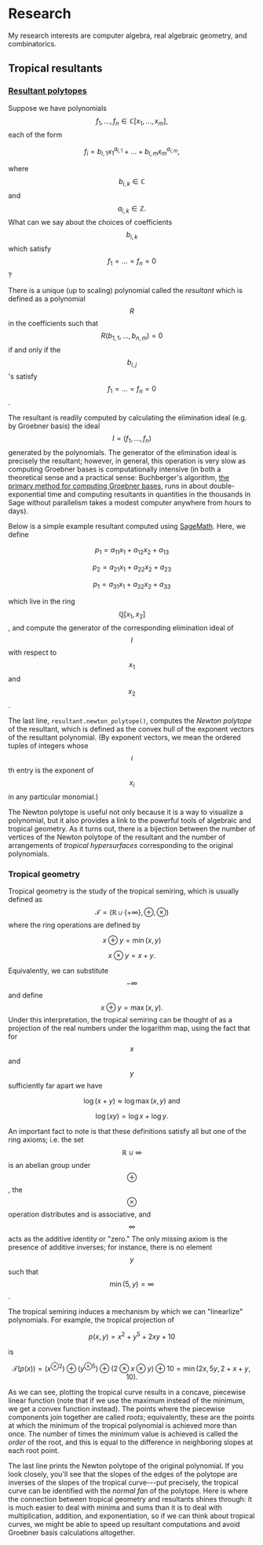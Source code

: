 # Research

My research interests are computer algebra, real algebraic
geometry, and combinatorics.

## Tropical resultants

### [Resultant polytopes](https://github.com/danielprofili/resultant-fvectors)

Suppose we have polynomials $$f_1, \dots, f_n \in \mathbb{C}[x_1,
\dots, x_m],$$ each of the form

$$f_i = b_{i, 1} x_1^{a_{i,1}} + \dots + b_{i, m} x_m^{a_{i, m}},$$

where $$b_{i,k} \in \mathbb{C}$$ and $$a_{i, k} \in \mathbb{Z}.$$ What
can we say about the choices of coefficients $$b_{i,k}$$ which satisfy
$$f_1 = \dots = f_n = 0$$?

There is a unique (up to scaling) polynomial called the *resultant*
which is defined as a polynomial $$R$$ in
the coefficients such that $$R(b_{1,1}, \dots, b_{n, m}) = 0$$ if and
only if the $$b_{i, j}$$'s satisfy $$f_1 = \dots = f_n = 0$$. 

The resultant is readily computed by calculating the elimination ideal
(e.g. by Groebner basis) the ideal $$I = (f_1, \dots, f_n)$$ generated
by the polynomials. The generator of the elimination ideal is
precisely the resultant; however, in general, this operation is very
slow as computing Groebner bases is computationally intensive (in both a theoretical sense and a practical sense: Buchberger's algorithm, [the primary method for computing Groebner bases](https://en.wikipedia.org/wiki/Faug%C3%A8re%27s_F4_and_F5_algorithms), runs in about double-exponential time and computing resultants in quantities in the thousands in Sage without parallelism takes a modest computer anywhere from hours to days).

Below is a simple example resultant computed using
[SageMath](https://www.sagemath.org). Here, we define

$$p_1 = a_{11}x_1 + a_{12}x_2 + a_{13}$$

$$p_2 = a_{21}x_1 + a_{22}x_2 + a_{23}$$

$$p_1 = a_{31}x_1 + a_{32}x_2 + a_{33}$$

which live in the ring $$\mathbb{Q}[x_1, x_2]$$, and compute the generator of
the corresponding elimination ideal of $$I$$ with respect to $$x_1$$ and $$x_2$$.

<script src="https://gist.github.com/danielprofili/0e7df987e0f86b290edc6db38da4d9a0.js"></script>

The last line, `resultant.newton_polytope()`, computes the *Newton
polytope* of the resultant, which is defined as the convex hull of the
exponent vectors of the resultant polynomial. (By exponent vectors, we
mean the ordered tuples of integers whose $$i$$th entry is the exponent of
$$x_i$$ in any particular monomial.)

The Newton polytope is useful not only because it is a way to
visualize a polynomial, but it also provides a link to the powerful
tools of algebraic and tropical geometry. As it turns out, there is a
bijection between the number of vertices of the Newton polytope of the
resultant and the number of arrangements of *tropical
hypersurfaces* corresponding to the original polynomials. 

### Tropical geometry

Tropical geometry is the study of the tropical semiring, which is
usually defined as $$\mathcal{T} = (\mathbb{R} \cup \{+\infty\},
\oplus, \otimes)$$ where the ring operations are defined by

$$x \oplus y = \min(x, y)$$

$$x \otimes y = x + y.$$

Equivalently, we can substitute $$-\infty$$ and define $$x \oplus y =
\max(x, y).$$ Under this interpretation, the tropical semiring can be
thought of as a projection of the real numbers under the logarithm map, 
using the fact that for $$x$$ and $$y$$ sufficiently far apart we have

$$\log(x + y) \approx \log \max(x, y) \text{ and}$$

$$\log(xy) = \log x + \log y.$$ 

An important fact to note is that these definitions satisfy all but
one of the ring axioms; i.e. the set $$\mathbb{R} \cup \infty$$ is an
abelian group under $$\oplus$$, the $$\otimes$$ operation
distributes and is associative, and $$\infty$$ acts as the additive
identity or "zero." The only missing axiom is the presence of additive
inverses; for instance, there is no element $$y$$ such that $$\min(5, y) = \infty$$.

The tropical semiring induces a mechanism by which we can
"linearlize" polynomials. For example, the tropical projection of

$$p(x, y) = x^2 + y^5 + 2xy + 10$$

is

$$\mathcal{T}(p(x)) = (x^{\otimes 2}) \oplus (y^{\otimes 5})
\oplus (2 \otimes x \otimes y) \oplus 10 =
\min(2x, 5y, 2+x+y, 10).$$

<script src="https://gist.github.com/danielprofili/edb4bf030d2ae6adeeed9ba4b76f028a.js"></script>

As we can see, plotting the tropical curve results in a
concave, piecewise linear function (note that if we use the maximum instead of
the minimum, we get a convex function instead). The points where the
piecewise components join together are called *roots*; equivalently,
these are the points at which the minimum of the tropical polynomial
is achieved more than once. The number of times the minimum value is
achieved is called the *order* of the root, and this is equal to the
difference in neighboring slopes at each root point.

The last line prints the Newton polytope of the original
polynomial. If you look closely, you'll see that the slopes of the
edges of the polytope are inverses of the slopes of the tropical
curve---put precisely, the tropical curve can be identified with the
*normal fan* of the polytope. Here is where the connection between
tropical geometry and resultants shines through: it is much easier to
deal with minima and sums than it is to deal with multiplication,
addition, and exponentiation, so if we can think about tropical
curves, we might be able to speed up resultant computations and avoid
Groebner basis calculations altogether.
